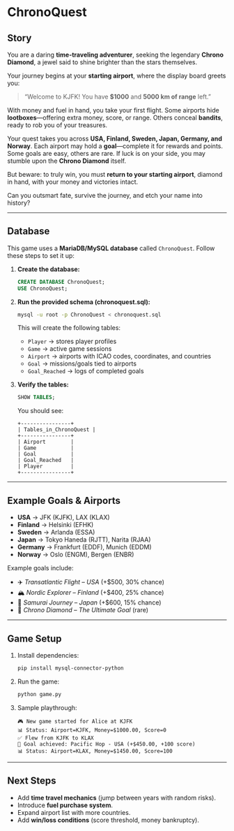 # ChronoQuest

## Story

You are a daring **time-traveling adventurer**, seeking the legendary **Chrono Diamond**, a jewel said to shine brighter than the stars themselves.

Your journey begins at your **starting airport**, where the display board greets you:

> “Welcome to KJFK! You have **$1000** and **5000 km of range** left.”

With money and fuel in hand, you take your first flight. Some airports hide **lootboxes**—offering extra money, score, or range. Others conceal **bandits**, ready to rob you of your treasures.

Your quest takes you across **USA, Finland, Sweden, Japan, Germany, and Norway**. Each airport may hold a **goal**—complete it for rewards and points.
Some goals are easy, others are rare. If luck is on your side, you may stumble upon the **Chrono Diamond** itself.

But beware: to truly win, you must **return to your starting airport**, diamond in hand, with your money and victories intact.

Can you outsmart fate, survive the journey, and etch your name into history?

---

## Database

This game uses a **MariaDB/MySQL database** called `ChronoQuest`.
Follow these steps to set it up:

1. **Create the database:**

   ```sql
   CREATE DATABASE ChronoQuest;
   USE ChronoQuest;
   ```

2. **Run the provided schema (chronoquest.sql):**

   ```bash
   mysql -u root -p ChronoQuest < chronoquest.sql
   ```

   This will create the following tables:

   * `Player` → stores player profiles
   * `Game` → active game sessions
   * `Airport` → airports with ICAO codes, coordinates, and countries
   * `Goal` → missions/goals tied to airports
   * `Goal_Reached` → logs of completed goals

3. **Verify the tables:**

   ```sql
   SHOW TABLES;
   ```

   You should see:

   ```
   +----------------+
   | Tables_in_ChronoQuest |
   +----------------+
   | Airport        |
   | Game           |
   | Goal           |
   | Goal_Reached   |
   | Player         |
   +----------------+
   ```

---

## Example Goals & Airports

* **USA** → JFK (KJFK), LAX (KLAX)
* **Finland** → Helsinki (EFHK)
* **Sweden** → Arlanda (ESSA)
* **Japan** → Tokyo Haneda (RJTT), Narita (RJAA)
* **Germany** → Frankfurt (EDDF), Munich (EDDM)
* **Norway** → Oslo (ENGM), Bergen (ENBR)

Example goals include:

* ✈️ *Transatlantic Flight – USA* (+$500, 30% chance)
* 🏔️ *Nordic Explorer – Finland* (+$400, 25% chance)
* 🎌 *Samurai Journey – Japan* (+$600, 15% chance)
* 💎 *Chrono Diamond – The Ultimate Goal* (rare)

---

## Game Setup

1. Install dependencies:

   ```bash
   pip install mysql-connector-python
   ```

2. Run the game:

   ```bash
   python game.py
   ```

3. Sample playthrough:

   ```
   🎮 New game started for Alice at KJFK
   📊 Status: Airport=KJFK, Money=$1000.00, Score=0
   ✅ Flew from KJFK to KLAX
   🎯 Goal achieved: Pacific Hop - USA (+$450.00, +100 score)
   📊 Status: Airport=KLAX, Money=$1450.00, Score=100
   ```

---

## Next Steps

* Add **time travel mechanics** (jump between years with random risks).
* Introduce **fuel purchase system**.
* Expand airport list with more countries.
* Add **win/loss conditions** (score threshold, money bankruptcy).
